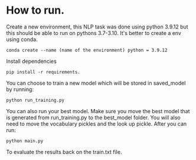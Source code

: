 # How to run.

Create a new environment, this NLP task was done using python 3.9.12 but this should be able to run on pythons 3.7-3.10.
It's better to create a env using conda.

```
conda create --name (name of the environment) python = 3.9.12
```

Install dependencies

```
pip install -r requirements.
```

You can choose to train a new model which will be stored in saved_model by running:

```
python run_training.py
```

You can also run your best model. Make sure you move the best model that is generated from run_training.py to the best_model folder. You will also need to move the vocabulary pickles and the look up pickle. After you can run:

```
python main.py
```

To evaluate the results back on the train.txt file.

